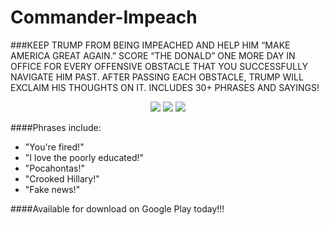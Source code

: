 # Commander-Impeach
###KEEP TRUMP FROM BEING IMPEACHED AND HELP HIM “MAKE AMERICA GREAT AGAIN.”
SCORE “THE DONALD” ONE MORE DAY IN OFFICE FOR EVERY OFFENSIVE OBSTACLE THAT YOU SUCCESSFULLY NAVIGATE HIM PAST. AFTER PASSING EACH OBSTACLE, TRUMP WILL EXCLAIM HIS THOUGHTS ON IT. INCLUDES 30+ PHRASES AND SAYINGS!

<p align = "center">
  <img src = "https://lh3.googleusercontent.com/x9IxUx1LgbyP-zqSB8ynrG6F0Jcism4bnMg6fA9RIXkFCTpc47J1RhJ-X7O-gAALYUg=w720-h310-rw"/>
  <img src = "https://lh3.googleusercontent.com/k_voaUeB4qIbfd8zbxRWIQjZNBbJ_d80Bt7ZOaVqtBcub-OgEx6ORxk92-cNd8-PyZA=w720-h310-rw"/>
   <img src = "https://lh3.googleusercontent.com/v9NKY463VSEedOEMiDzo1kLhWB1yAo0UlW1xB7RSCvXzm2g1AX6FYYib-x0yiec2Wu3T=w720-h310-rw"/>
</p>

####Phrases include:
- "You're fired!"
- "I love the poorly educated!"
- "Pocahontas!"
- "Crooked Hillary!"
- "Fake news!"

####Available for download on Google Play today!!!

